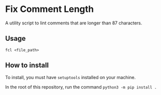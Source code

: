 # Fix Comment Length

A utility script to lint comments that are longer than 87 characters.

## Usage

`fcl <file_path>`

## How to install

To install, you must have `setuptools` installed on your machine.

In the root of this repository, run the command `python3 -m pip install .`
